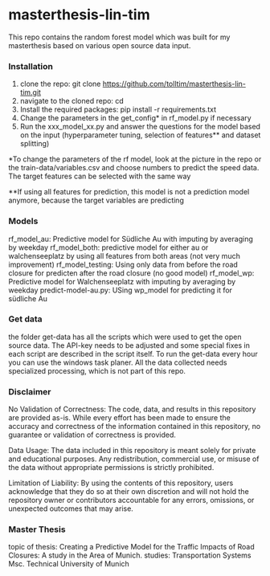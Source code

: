 # masterthesis-lin-tim
This repo contains the random forest model which was built for my masterthesis based on various open source data input. 

### Installation
1. clone the repo: git clone <https://github.com/tolltim/masterthesis-lin-tim.git>
2. navigate to the cloned repo: cd <location of repo>
3. Install the required packages: pip install -r requirements.txt
4. Change the parameters in the get_config* in rf_model.py if necessary
5. Run the xxx_model_xx.py and answer the questions for the model based on the input (hyperparameter tuning, selection of features** and dataset splitting)


*To change the parameters of the rf model, look at the picture in the repo or the train-data/variables.csv and choose numbers to predict the speed data. 
The target features can be selected with the same way

**If using all features for prediction, this model is not a prediction model anymore, because the target variables are predicting

### Models
rf_model_au: Predictive model for Südliche Au with imputing by averaging by weekday
rf_model_both: predictive model for either au or walchenseeplatz by using all features from both areas (not very much improvement)
rf_model_testing: Using only data from before the road closure for predicten after the road closure (no good model)
rf_model_wp: Predictive model for Walchenseeplatz with imputing by averaging by weekday
predict-model-au.py: USing wp_model for predicting it for südliche Au

### Get data
the folder get-data has all the scripts which were used to get the open source data. 
The API-key needs to be adjusted and some special fixes in each script are described in the script itself.
To run the get-data every hour you can use the windows task planer.
All the data collected needs specialized processing, which is not part of this repo. 

### Disclaimer
No Validation of Correctness: The code, data, and results in this repository are provided as-is. 
While every effort has been made to ensure the accuracy and correctness of the information contained in this repository, 
no guarantee or validation of correctness is provided.

Data Usage: The data included in this repository is meant solely for private and educational purposes. 
Any redistribution, commercial use, or misuse of the data without appropriate permissions is strictly prohibited.

Limitation of Liability: By using the contents of this repository, users acknowledge that they do so at their own discretion 
and will not hold the repository owner or contributors accountable for any errors, omissions, or unexpected outcomes that may arise.

### Master Thesis

topic of thesis: Creating a Predictive Model for the Traffic Impacts of Road Closures: A study in the Area of Munich. 
studies: Transportation Systems Msc. Technical University of Munich 
